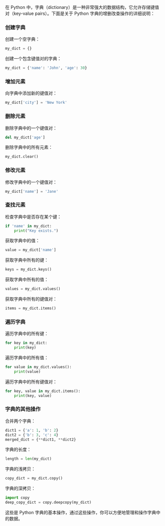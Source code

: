 在 Python 中，字典（dictionary）是一种非常强大的数据结构，它允许存储键值对（key-value pairs）。下面是关于 Python 字典的增删改查操作的详细说明：
### 创建字典
创建一个空字典：
```python
my_dict = {}
```
创建一个包含键值对的字典：
```python
my_dict = {'name': 'John', 'age': 30}
```
### 增加元素
向字典中添加新的键值对：
```python
my_dict['city'] = 'New York'
```
### 删除元素
删除字典中的一个键值对：
```python
del my_dict['age']
```
删除字典中的所有元素：
```python
my_dict.clear()
```
### 修改元素
修改字典中的一个键值对：
```python
my_dict['name'] = 'Jane'
```
### 查找元素
检查字典中是否存在某个键：
```python
if 'name' in my_dict:
    print("Key exists.")
```
获取字典中的值：
```python
value = my_dict['name']
```
获取字典中所有的键：
```python
keys = my_dict.keys()
```
获取字典中所有的值：
```python
values = my_dict.values()
```
获取字典中所有的键值对：
```python
items = my_dict.items()
```
### 遍历字典
遍历字典中的所有键：
```python
for key in my_dict:
    print(key)
```
遍历字典中的所有值：
```python
for value in my_dict.values():
    print(value)
```
遍历字典中的所有键值对：
```python
for key, value in my_dict.items():
    print(key, value)
```
### 字典的其他操作
合并两个字典：
```python
dict1 = {'a': 1, 'b': 2}
dict2 = {'b': 3, 'c': 4}
merged_dict = {**dict1, **dict2}
```
字典的长度：
```python
length = len(my_dict)
```
字典的浅拷贝：
```python
copy_dict = my_dict.copy()
```
字典的深拷贝：
```python
import copy
deep_copy_dict = copy.deepcopy(my_dict)
```
这些是 Python 字典的基本操作，通过这些操作，你可以方便地管理和操作字典中的数据。